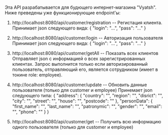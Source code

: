 Эта API разрабатывается для будющего интернет-магазина "Vyatsh". Ниже преведены уже функционирующие endpoint'ы:

1. http://localhost:8080/api/customer/registration -- Регистация клиента.
Принимает json следующего вида:
    {
        "login": "...",
        "pass": "..."
    }

2. http://localhost:8080/api/customer/login -- Авторизация пользователя
Принимает json следующего вида:
    {
        "login": "...",
        "pass": "..."
    }

3. http://localhost:8080/api/customer/getAll -- Показать всех клиентов
Отправляет json c информацией о всех зарегистрированных клиентах. Запрос выполнится только если авторизированный пользователь, отправляющий его, является сотрудником (имеет в токине role: employee).

4. http://localhost:8080/api/customer/update -- Обновить данные пользователя (только для customer и employee)
Принемает json следующего типа:
{
  "address": {
        "country": "", 
        "region": "", 
        "disrict": "", 
        "city": "", 
        "street": "", 
        "house": "", 
        "postcode": ""
    }, 
    "personData": {
        "first_name": "", 
        "last_name": "", 
        "patronymic": "", 
        "gender": "", 
        "email": "", 
        "phone": ""
    }
}

5. http://localhost:8080/api/customer/get -- Получить всю информацию одного пользователя (только для customer и employee)
